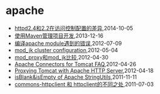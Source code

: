 # apache
* [httpd2.4和2.2在访问控制配置的差异](/2014/2014-10-05-diff-of-http24-and-22),2014-10-05
* [使用Maven管理项目开发](/2013/2013-12-16-using-maven-to-manage-project),2013-12-16
* [编译apache module遇到的错误](/2012/2012-07-09-compile-err-of-apache-module),2012-07-09
* [mod_jk cluster configuration](/2012/2012-05-04-mod_jk-cluster-configuration),2012-05-04
* [mod_proxy和mod_jk比较](/2012/2012-04-30-mod_proxy-and-cmod_jk),2012-04-30
* [Apache Connectors for Tomcat FAQ](/2012/2012-04-26-apache-connectors-for-tomcat),2012-04-26
* [Proxying Tomcat with Apache HTTP Server](/2012/2012-04-18-proxying-tomcat-with-apache-http-server),2012-04-18
* [isBlank&isEmpty of Apache StringUtils](/2011/2011-11-11-isblankisempty-of-apache-stringutils),2011-11-11
* [commons-httpclient 和 httpclient的不同之处](/2011/2011-07-03-commons-httpclient-and-httpclient),2011-07-03
